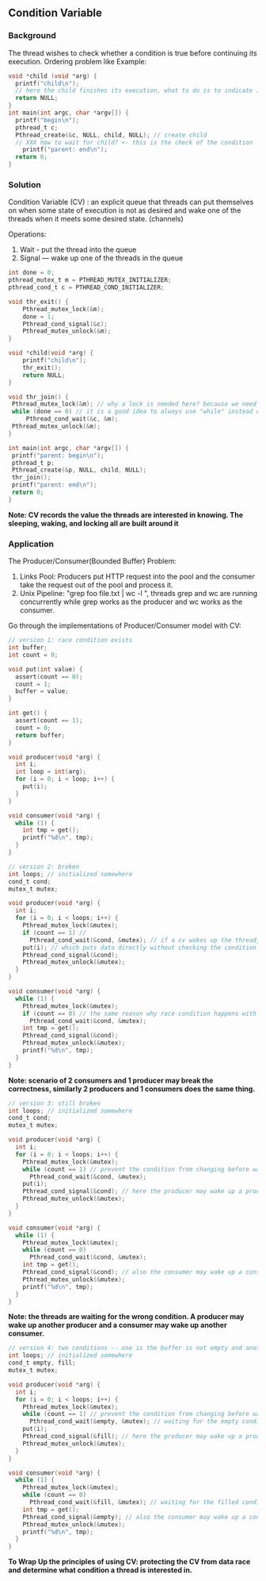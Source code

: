 ## Condition Variable

### Background

The thread wishes to check whether a condition is true before continuing its execution.  Ordering problem like Example: 

```C
void *child (void *arg) {
  printf("child\n");
  // here the child finishes its execution, what to do is to indicate it is done. <- this is a condition
  return NULL;
} 
int main(int argc, char *argv[]) {
  printf("begin\n");
  pthread_t c;
  Pthread_create(&c, NULL, child, NULL); // create child
  // XXX how to wait for child? <- this is the check of the condition
 	printf("parent: end\n");
  return 0;
}
```

### Solution

Condition Variable (CV) : an explicit queue that threads can put themselves on when some state of execution is not as desired and wake one of the threads when it meets some desired state.  (channels)

Operations:

1. Wait - put the thread into the queue
2. Signal — wake up one of the threads in the queue

```C
int done = 0;
pthread_mutex_t m = PTHREAD_MUTEX_INITIALIZER;
pthread_cond_t c = PTHREAD_COND_INITIALIZER;

void thr_exit() {
	Pthread_mutex_lock(&m);
	done = 1;
	Pthread_cond_signal(&c);
	Pthread_mutex_unlock(&m);
}

void *child(void *arg) {
	printf("child\n");
	thr_exit();
	return NULL;
}

void thr_join() {
 Pthread_mutex_lock(&m); // why a lock is needed here? because we need to somehow manipulate the shared variable concurrently. 
 while (done == 0) // it is a good idea to always use "while" instead of "if"
     Pthread_cond_wait(&c, &m);
 Pthread_mutex_unlock(&m);
}

int main(int argc, char *argv[]) {
 printf("parent: begin\n");
 pthread_t p;
 Pthread_create(&p, NULL, child, NULL);
 thr_join();
 printf("parent: end\n");
 return 0;
}
```

**Note:  CV records the value the threads are interested in knowing. The sleeping, waking, and locking all are built around it**

### Application

The Producer/Consumer(Bounded Buffer) Problem: 

1. Links Pool: Producers put HTTP request into the pool and the consumer take the request out of the pool and process it. 
2. Unix Pipeline: "grep foo file.txt | wc -l ", threads grep and wc are running concurrently while grep works as the producer and wc works as the consumer. 

Go through the implementations of Producer/Consumer model with CV:

```C
// version 1: race condition exists
int buffer;
int count = 0;

void put(int value) {
  assert(count == 0);
  count = 1;
  buffer = value;
}

int get() {
  assert(count == 1);
  count = 0;
  return buffer;
}

void producer(void *arg) {
  int i;
  int loop = int(arg);
  for (i = 0; i < loop; i++) {
    put(i);
  }
}

void consumer(void *arg) {
  while (1) {
    int tmp = get();
    printf("%d\n", tmp);
  }
}
```

```C
// version 2: broken
int loops; // initialized somewhere
cond_t cond;
mutex_t mutex;

void producer(void *arg) {
  int i;
  for (i = 0; i < loops; i++) {
    Pthread_mutex_lock(&mutex);
    if (count == 1) // 
      Pthread_cond_wait(&cond, &mutex); // if a cv wakes up the thread, thread continues execution after this point, 
    put(i); // which puts data directly without checking the condition
    Pthread_cond_signal(&cond);
    Pthread_mutex_unlock(&mutex);
  }
}

void consumer(void *arg) {
  while (1) {
    Pthread_mutex_lock(&mutex);
    if (count == 0) // the same reason why race condition happens with this implementation.
      Pthread_cond_wait(&cond, &mutex);
    int tmp = get();
    Pthread_cond_signal(&cond);
    Pthread_mutex_unlock(&mutex);
    printf("%d\n", tmp);
  }
}
```

**Note:  scenario of 2 consumers and 1 producer may break the correctness, similarly 2 producers and 1 consumers does the same thing.**

```c
// version 3: still broken
int loops; // initialized somewhere
cond_t cond;
mutex_t mutex;

void producer(void *arg) {
  int i;
  for (i = 0; i < loops; i++) {
    Pthread_mutex_lock(&mutex);
    while (count == 1) // prevent the condition from changing before waking up
      Pthread_cond_wait(&cond, &mutex);  
    put(i); 
    Pthread_cond_signal(&cond); // here the producer may wake up a producer
    Pthread_mutex_unlock(&mutex);
  }
}

void consumer(void *arg) {
  while (1) {
    Pthread_mutex_lock(&mutex);
    while (count == 0) 
      Pthread_cond_wait(&cond, &mutex);
    int tmp = get();
    Pthread_cond_signal(&cond); // also the consumer may wake up a consumer
    Pthread_mutex_unlock(&mutex);
    printf("%d\n", tmp);
  }
}
```

**Note:  the threads are waiting for the wrong condition. A producer may wake up another producer and a consumer may wake up another consumer.**

```C
// version 4: two conditions -- one is the buffer is not empty and another one is the buffer is not full.
int loops; // initialized somewhere
cond_t empty, fill;
mutex_t mutex;

void producer(void *arg) {
  int i;
  for (i = 0; i < loops; i++) {
    Pthread_mutex_lock(&mutex);
    while (count == 1) // prevent the condition from changing before waking up
      Pthread_cond_wait(&empty, &mutex); // waiting for the empty condition so that the producer can fill up an item.
    put(i); 
    Pthread_cond_signal(&fill); // here the producer may wake up a producer
    Pthread_mutex_unlock(&mutex);
  }
}

void consumer(void *arg) {
  while (1) {
    Pthread_mutex_lock(&mutex);
    while (count == 0) 
      Pthread_cond_wait(&fill, &mutex); // waiting for the filled condition so that a consumer can get an item.
    int tmp = get();
    Pthread_cond_signal(&empty); // also the consumer may wake up a consumer
    Pthread_mutex_unlock(&mutex);
    printf("%d\n", tmp);
  }
}
```

**To Wrap Up the principles of using CV: protecting the CV from data race and determine what condition a thread is interested in.**